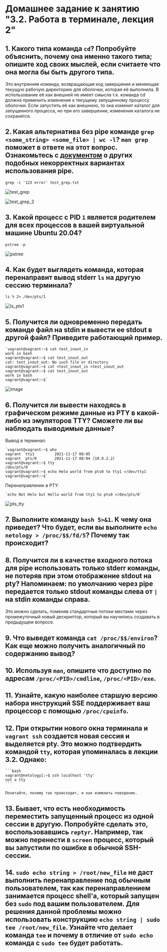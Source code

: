 # Домашнее задание к занятию "3.2. Работа в терминале, лекция 2"

## 1. Какого типа команда `cd`? Попробуйте объяснить, почему она именно такого типа; опишите ход своих мыслей, если считаете что она могла бы быть другого типа.
Это внутренняя команда, возвращающая код завершения и меняющая текущую рабочую директорию для оболочки, которая её выполнила. В использование её как внешней не имеет смысла т.к. команда cd должна применить изменение к текущему запущенному процессу оболочки. Если запустить её как внешнюю, то она изменит каталог для запущенного процесса, но при его завершении, изменения каталога не сохранятся.

## 2. Какая альтернатива без pipe команде `grep <some_string> <some_file> | wc -l`? `man grep` поможет в ответе на этот вопрос. Ознакомьтесь с [документом](http://www.smallo.ruhr.de/award.html) о других подобных некорректных вариантах использования pipe.
`grep -c '123 error' test_grep.txt`

![test_grep](https://user-images.githubusercontent.com/92984527/142131869-80e97748-5f20-4dca-8074-286e9ae5d8ec.png)

![test_grep_2](https://user-images.githubusercontent.com/92984527/142131951-060936c8-c012-41bd-93e9-f76110da4167.png)
## 3. Какой процесс с PID `1` является родителем для всех процессов в вашей виртуальной машине Ubuntu 20.04?
`pstree -p`

![pstree](https://user-images.githubusercontent.com/92984527/142132354-ebf6beb7-984e-4e56-bf63-a525472f2d18.png)
## 4. Как будет выглядеть команда, которая перенаправит вывод stderr `ls` на другую сессию терминала?
`ls % 2> /dev/pts/1`

![ls_pts1](https://user-images.githubusercontent.com/92984527/142139900-1103bb6b-f8f1-4669-aa96-c044652bbe5e.png)

## 5. Получится ли одновременно передать команде файл на stdin и вывести ее stdout в другой файл? Приведите работающий пример.
	`vagrant@vagrant:~$ cat test_inout_in
	work in bash
	vagrant@vagrant:~$ cat test_inout_out
	cat: test_inout_out: No such file or directory
	vagrant@vagrant:~$ cat <test_inout_in >test_inout_out
	vagrant@vagrant:~$ cat test_inout_out
	work in bash
	vagrant@vagrant:~$`

![image](https://user-images.githubusercontent.com/92984527/142154697-96432929-7bf6-431a-87e0-6e174e0645bc.png)
## 6. Получится ли вывести находясь в графическом режиме данные из PTY в какой-либо из эмуляторов TTY? Сможете ли вы наблюдать выводимые данные?
Вывод в терминал:

	`vagrant@vagrant:~$ who
	vagrant  tty1         2021-11-17 08:05
	vagrant  pts/0        2021-11-17 08:04 (10.0.2.2)
	vagrant@vagrant:~$ tty
	/dev/pts/0
	vagrant@vagrant:~$ echo Helo world from pts0 to tty1 >/dev/tty1
	vagrant@vagrant:~$`

Перенаправление в PTY:

	`echo Not Helo but Hello world from tty1 to pts0 >/dev/pts/0`

![pts_tty](https://user-images.githubusercontent.com/92984527/142162564-a8ba5f6c-c0ba-41b1-a4eb-0f98a84586f8.png)

## 7. Выполните команду `bash 5>&1`. К чему она приведет? Что будет, если вы выполните `echo netology > /proc/$$/fd/5`? Почему так происходит?
## 8. Получится ли в качестве входного потока для pipe использовать только stderr команды, не потеряв при этом отображение stdout на pty? Напоминаем: по умолчанию через pipe передается только stdout команды слева от `|` на stdin команды справа.
Это можно сделать, поменяв стандартные потоки местами через промежуточный новый дескриптор, который вы научились создавать в предыдущем вопросе.
## 9. Что выведет команда `cat /proc/$$/environ`? Как еще можно получить аналогичный по содержанию вывод?
## 10. Используя `man`, опишите что доступно по адресам `/proc/<PID>/cmdline`, `/proc/<PID>/exe`.
## 11. Узнайте, какую наиболее старшую версию набора инструкций SSE поддерживает ваш процессор с помощью `/proc/cpuinfo`.
## 12. При открытии нового окна терминала и `vagrant ssh` создается новая сессия и выделяется pty. Это можно подтвердить командой `tty`, которая упоминалась в лекции 3.2. Однако:

    ```bash
	vagrant@netology1:~$ ssh localhost 'tty'
	not a tty
    ```

	Почитайте, почему так происходит, и как изменить поведение.
## 13. Бывает, что есть необходимость переместить запущенный процесс из одной сессии в другую. Попробуйте сделать это, воспользовавшись `reptyr`. Например, так можно перенести в `screen` процесс, который вы запустили по ошибке в обычной SSH-сессии.
## 14. `sudo echo string > /root/new_file` не даст выполнить перенаправление под обычным пользователем, так как перенаправлением занимается процесс shell'а, который запущен без `sudo` под вашим пользователем. Для решения данной проблемы можно использовать конструкцию `echo string | sudo tee /root/new_file`. Узнайте что делает команда `tee` и почему в отличие от `sudo echo` команда с `sudo tee` будет работать.
